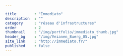 ```yaml
---

title        : "Immediato"
description  : ""
category     : "réseau d'infrastructures"
order        : 2
thumbnail    : "/img/portfolio/immediato_thumb.jpg"
header_bg    : "/img/Veianen_Buerg_05.jpg"
site_link    : "http://immediato.fr/"
published    : false
---
```

